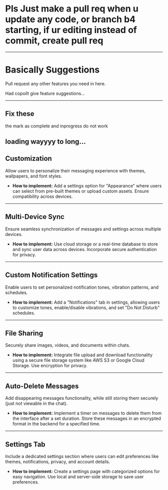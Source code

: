 # Pls Just make a pull req when u update any code, or branch b4 starting, if ur editing instead of commit, create pull req

---

# Basically Suggestions

Pull request any other features you need in here.

Had copoilt give feature suggestions...

---

## Fix these

the mark as complete and inprogress do not work

## loading wayyyy to long...

## Customization

Allow users to personalize their messaging experience with themes, wallpapers, and font styles.

- **How to implement:** Add a settings option for "Appearance" where users can select from pre-built themes or upload custom assets. Ensure compatibility across devices.

---

## Multi-Device Sync

Ensure seamless synchronization of messages and settings across multiple devices.

- **How to implement:** Use cloud storage or a real-time database to store and sync user data across devices. Incorporate secure authentication for privacy.

---

## Custom Notification Settings

Enable users to set personalized notification tones, vibration patterns, and schedules.

- **How to implement:** Add a "Notifications" tab in settings, allowing users to customize tones, enable/disable vibrations, and set "Do Not Disturb" schedules.

---

## File Sharing

Securely share images, videos, and documents within chats.

- **How to implement:** Integrate file upload and download functionality using a secure file storage system like AWS S3 or Google Cloud Storage. Use encryption for privacy.

---

## Auto-Delete Messages

Add disappearing messages functionality, while still storing them securely (just not viewable in the chat).

- **How to implement:** Implement a timer on messages to delete them from the interface after a set duration. Store these messages in an encrypted format in the backend for a specified time.

---

## Settings Tab

Include a dedicated settings section where users can edit preferences like themes, notifications, privacy, and account details.

- **How to implement:** Create a settings page with categorized options for easy navigation. Use local and server-side storage to save user preferences.
